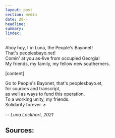 ```yaml
---
layout: post
section: media
date: 20--
headline:
summary:
lindex:
---
```

Ahoy hoy, I'm Luna, the People's Bayonet!  
That's peoplesbayo.net!  
Comin' at you as-live from occupied Georgia!  
My friends, my family, my fellow new southerners.  

[content]

Go to People's Bayonet, that's peoplesbayo.et,  
for sources and transcript,  
as well as ways to fund this operation.  
To a working unity, my friends.  
Solidarity forever. ✊

*-- Luna Lockhart, 2021*

## Sources:
